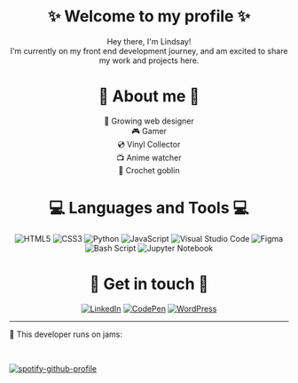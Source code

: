 <h1 align=center>✨ Welcome to my profile ✨</h1>
<p align=center>Hey there, I'm Lindsay!
<br>
I'm currently on my front end development journey, and am excited to share my work and projects here.</p>

<h1 align=center>🍑 About me 🍑</h1>
<p align=center>
🌱 Growing web designer
<br>🎮 Gamer
<br>💿 Vinyl Collector
<br>📺 Anime watcher
<br>🧶 Crochet goblin
</p>

<h1 align=center>💻 Languages and Tools 💻</h1>
<div align=center>
  
  ![HTML5](https://img.shields.io/badge/html5-%23E34F26.svg?style=for-the-badge&logo=html5&logoColor=white) 
  ![CSS3](https://img.shields.io/badge/css3-%231572B6.svg?style=for-the-badge&logo=css3&logoColor=white)
  ![Python](https://img.shields.io/badge/python-3670A0?style=for-the-badge&logo=python&logoColor=ffdd54)
  ![JavaScript](https://img.shields.io/badge/javascript-%23323330.svg?style=for-the-badge&logo=javascript&logoColor=%23F7DF1E)
  ![Visual Studio Code](https://img.shields.io/badge/Visual%20Studio%20Code-0078d7.svg?style=for-the-badge&logo=visual-studio-code&logoColor=white)
  ![Figma](https://img.shields.io/badge/figma-%23F24E1E.svg?style=for-the-badge&logo=figma&logoColor=white)
  ![Bash Script](https://img.shields.io/badge/bash_script-%23121011.svg?style=for-the-badge&logo=gnu-bash&logoColor=white)
  ![Jupyter Notebook](https://img.shields.io/badge/jupyter-%23FA0F00.svg?style=for-the-badge&logo=jupyter&logoColor=white)
</div>

<h1 align=center>👋 Get in touch 👋</h1>
<div align=center>
  
  <a href="https://www.linkedin.com/in/lindsaygonshak/">![LinkedIn](https://img.shields.io/badge/linkedin-%230077B5.svg?style=for-the-badge&logo=linkedin&logoColor=white)</a>
  <a href="https://codepen.io/hi-shypeach">![CodePen](https://img.shields.io/badge/Codepen-000000?style=for-the-badge&logo=codepen&logoColor=white)</a>
  <a href="https://lindsaymyportfolio.wordpress.com/">![WordPress](https://img.shields.io/badge/WordPress-%23117AC9.svg?style=for-the-badge&logo=WordPress&logoColor=white)</a>
</div>

---

<p>🎵 This developer runs on jams:</p>
<br>

[![spotify-github-profile](https://spotify-github-profile.kittinanx.com/api/view?uid=grapelemonade&cover_image=true&theme=default&show_offline=false&background_color=121212&interchange=true&bar_color=ff5c7c)](https://spotify-github-profile.kittinanx.com/api/view?uid=grapelemonade&redirect=true)

